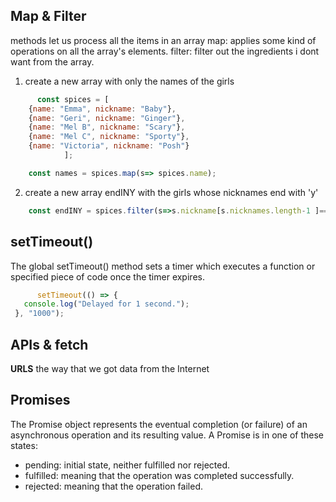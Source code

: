 
## Map & Filter 
methods let us process all the items in an array
map: applies some kind of operations on all the array's elements.
filter: filter out the ingredients i dont want from the array.
1. create a new array with only the names of the girls
```jsx
      const spices = [
    {name: "Emma", nickname: "Baby"},
    {name: "Geri", nickname: "Ginger"},
    {name: "Mel B", nickname: "Scary"},
    {name: "Mel C", nickname: "Sporty"},
    {name: "Victoria", nickname: "Posh"}
            ];

    const names = spices.map(s=> spices.name);
```
2. create a new array endINY with the girls whose nicknames end with 'y'
```jsx
    const endINY = spices.filter(s=>s.nickname[s.nicknames.length-1 ]=== 'y');
```
## setTimeout()
The global setTimeout() method sets a timer which executes a function or specified piece of code once the timer expires.
```jsx
      setTimeout(() => {
   console.log("Delayed for 1 second.");
 }, "1000");
```
## APIs & fetch
**URLS** the way that we got data from the Internet

## Promises
The Promise object represents the eventual completion (or failure) of an asynchronous operation and its resulting value.      A Promise is in one of these states:

- pending: initial state, neither fulfilled nor rejected.      
- fulfilled: meaning that the operation was completed successfully.      
- rejected: meaning that the operation failed.      
